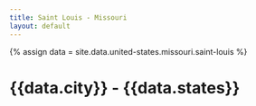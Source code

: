 ```yaml
---
title: Saint Louis - Missouri
layout: default
---
```


{% assign data = site.data.united-states.missouri.saint-louis %}
# {{data.city}} - {{data.states}}
